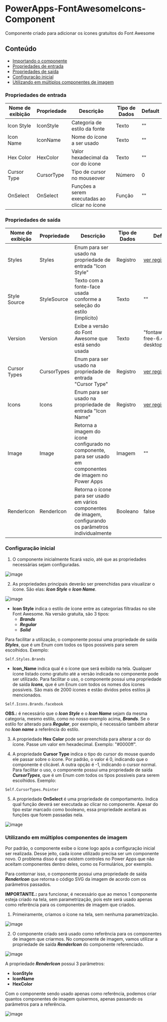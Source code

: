 # PowerApps-FontAwesomeIcons-Component
Componente criado para adicionar os ícones gratuitos do Font Awesome

## Conteúdo

- [Importando o componente](https://github.com/eduardoreisfernandes/Power-Apps-Toast-Notification-Component/blob/main/Importando%20o%20componente.md)
- [Propriedades de entrada](#propriedades-de-entrada)
- [Propriedades de saída](#propriedades-de-saída)
- [Configuração inicial](#configuração-inicial)
- [Utilizando em múltiplos componentes de imagem](#utilizando-em-múlitplos-componentes-de-imagem)

### Propriedades de entrada

| Nome de exibição | Propriedade | Descrição | Tipo de Dados | Default |
| - | - | - | - | - |
| Icon Style | IconStyle | Categoria de estilo da fonte | Texto | "" |
| Icon Name | IconName | Nome do ícone a ser usado | Texto | "" |
| Hex Color | HexColor | Valor hexadecimal da cor do ícone | Texto | "" |
| Cursor Type | CursorType | Tipo de cursor no mouseover | Número | 0 |
| OnSelect | OnSelect | Funções a serem executadas ao clicar no ícone | Função | "" |

### Propriedades de saída

| Nome de exibição | Propriedade | Descrição | Tipo de Dados | Default |
| - | - | - | - | - |
| Styles | Styles | Enum para ser usado na propriedade de entrada "Icon Style" | Registro | [ver registro](https://github.com/erfernandes/PowerApps-FontAwesomeIcons-Component/blob/main/Registros/Styles.md) |
| Style Source | StyleSource | Texto com a fonte-face usada conforme a seleção do estilo (implícito) | Texto | "" |
| Version | Version | Exibe a versão do Font Awesome que está sendo usada | Texto | "fontawesome-free-6.4.0-desktop" |
| Cursor Types | CursorTypes | Enum para ser usado na propriedade de entrada "Cursor Type" | Registro | [ver registro](https://github.com/erfernandes/PowerApps-FontAwesomeIcons-Component/blob/main/Registros/Cursor%20Types.md) |
| Icons | Icons | Enum para ser usado na propriedade de entrada "Icon Name" | Registro | [ver registro](https://github.com/erfernandes/PowerApps-FontAwesomeIcons-Component/blob/main/Registros/Icons.md) |
| Image | Image | Retorna a imagem do ícone configurado no componente, para ser usado em componentes de imagem no Power Apps | Imagem | "" |
| RenderIcon | RenderIcon | Retorna o ícone para ser usado em vários componentes de imagem, configurando os parâmetros individualmente | Booleano | false |

### Configuração inicial

1. O componente inicialmente ficará vazio, até que as propriedades necessárias sejam configuradas.

![image](https://user-images.githubusercontent.com/47257185/230199013-37a9f80b-3f8a-4e75-a03b-324ce7a38917.png)

2. As propriedades principais deverão ser preenchidas para visualizar o ícone. São elas: **_Icon Style_** e **_Icon Name_**. 

![image](https://user-images.githubusercontent.com/47257185/230199334-04cd3c57-27c7-446d-b427-ef6b25db9722.png)

- **Icon Style** indica o estilo de ícone entre as categorias filtradas no site Font Awesome. Na versão gratuita, são 3 tipos: 
  - **_Brands_**
  - **_Regular_**
  - **_Solid_**
  
Para facilitar a utilização, o componente possui uma propriedade de saída **_Styles_**, que é um Enum com todos os tipos possíveis para serem escolhidos. Exemplo:

```
Self.Styles.Brands
```

- **Icon_Name** indica qual é o ícone que será exibido na tela. Qualquer ícone listado como gratuito até a versão indicada no componente pode ser utilizado. Para facilitar o uso, o componente possui uma propriedade de saída **_Icons_**, que é um Enum com todos os nomes dos ícones possíveis. São mais de 2000 ícones e estão dividos pelos estilos já mencionados. 

```
Self.Icons.Brands.facebook
```

**OBS.:** é necessário que o **_Icon Style_** e o **_Icon Name_** sejam da mesma categoria, mesmo estilo, como no nosso exemplo acima, **_Brands_**. Se o estilo for alterado para **_Regular_**, por exemplo, é necessário também alterar no **_Icon name_** a referência do estilo.

3. A propriedade **Hex Color** pode ser preenchida para alterar a cor do ícone. Passe um valor em hexadecimal. Exemplo: "#0000ff".

4. A propriedade **Cursor Type** indica o tipo do cursor do mouse quando ele passar sobre o ícone. Por padrão, o valor é 0, indicando que o componente é clicável. A outra opção é -1, indicando o cursor normal. Para facilitar o uso, o componente possui uma propriedade de saída **_CursorTypes_**, que é um Enum com todos os tipos possíveis para serem escolhidos. Exemplo:

```
Self.CursorTypes.Pointer
```

5. A propriedade **OnSelect** é uma propriedade de comportamento. Indica qual função deverá ser executada ao clicar no componente. Apesar do tipo estar marcado como booleano, essa propriedade aceitará as funções que forem passadas nela.

![image](https://user-images.githubusercontent.com/47257185/230203536-a7632970-2978-4eac-b900-2c725aac81ea.png)

### Utilizando em múltiplos componentes de imagem

Por padrão, o componente exibe o ícone logo após a configuração inicial ser realizada. Desse jeito, cada ícone utilizado precisa ser um componente novo. O problema disso é que existem controles no Power Apps que não aceitam componentes dentro deles, como os Formulários, por exemplo. 

Para contornar isso, o componente possui uma propriedade de saída **_RenderIcon_** que retorna o código SVG da imagem de acordo com os parâmetros passados.

**IMPORTANTE.:** para funcionar, é necessário que ao menos 1 componente esteja criado na tela, sem parametrização, pois este será usado apenas como referência para os componentes de imagem que criados. 

1. Primeiramente, criamos o ícone na tela, sem nenhuma parametrização.

![image](https://user-images.githubusercontent.com/47257185/230207908-95b84549-eb90-40f5-abe8-17c50812720d.png)

2. O componente criado será usado como referência para os componentes de imagem que criarmos. No componente de imagem, vamos utilizar a propriedade de saída **_RenderIcon_** do componente referenciado.

![image](https://user-images.githubusercontent.com/47257185/230208426-9404402c-66bf-46df-b662-ff9c3432b2df.png)

A propriedade **_RenderIcon_** possui 3 parâmetros:
  - **IconStyle**
  - **IconName**
  - **HexColor**

Com o componente sendo usado apenas como referência, podemos criar quantos componentes de imagem quisermos, apenas passando os parâmetros para a referência.

![image](https://user-images.githubusercontent.com/47257185/230208932-a5d237b2-689e-4684-a9c5-b34d3f59f21a.png)
